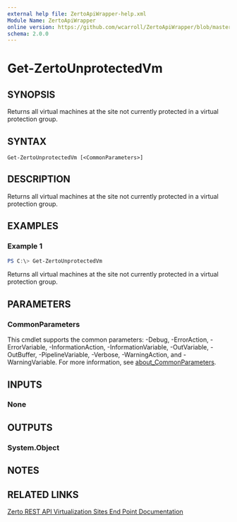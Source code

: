 ```yaml
---
external help file: ZertoApiWrapper-help.xml
Module Name: ZertoApiWrapper
online version: https://github.com/wcarroll/ZertoApiWrapper/blob/master/docs/Get-ZertoUnprotectedVm.md
schema: 2.0.0
---
```


# Get-ZertoUnprotectedVm

## SYNOPSIS
Returns all virtual machines at the site not currently protected in a virtual protection group.

## SYNTAX

```
Get-ZertoUnprotectedVm [<CommonParameters>]
```

## DESCRIPTION
Returns all virtual machines at the site not currently protected in a virtual protection group.

## EXAMPLES

### Example 1
```powershell
PS C:\> Get-ZertoUnprotectedVm
```

Returns all virtual machines at the site not currently protected in a virtual protection group.

## PARAMETERS

### CommonParameters
This cmdlet supports the common parameters: -Debug, -ErrorAction, -ErrorVariable, -InformationAction, -InformationVariable, -OutVariable, -OutBuffer, -PipelineVariable, -Verbose, -WarningAction, and -WarningVariable. For more information, see [about_CommonParameters](http://go.microsoft.com/fwlink/?LinkID=113216).

## INPUTS

### None
## OUTPUTS

### System.Object
## NOTES

## RELATED LINKS

[Zerto REST API Virtualization Sites End Point Documentation](http://s3.amazonaws.com/zertodownload_docs/Latest/Zerto%20Virtual%20Replication%20Zerto%20Virtual%20Manager%20%28ZVM%29%20-%20vSphere%20Online%20Help/RestfulAPIs/StatusAPIs.5.082.html#)
